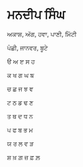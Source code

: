 # ਮਨਦੀਪ ਸਿੰਘ 

ਅਕਾਸ਼,  ਅੱਗ,  ਹਵਾ,  ਪਾਣੀ,  ਮਿੱਟੀ   

ਪੰਛੀ, ਜਾਨਵਰ, ਬੂਟੇ 
 
ੳ ਅ ੲ ਸ ਹ  

ਕ ਖ ਗ ਘ ਙ

ਚ ਛ ਜ ਝ ਞ

ਟ ਠ ਡ ਢ ਣ 

ਤ ਥ ਦ ਧ ਨ 

ਪ ਫ ਬ ਭ ਮ

ਯ ਰ ਲ ਵ ੜ 

ਸ਼ ਖ਼ ਗ਼ ਜ਼ ਫ਼ ਲ਼


